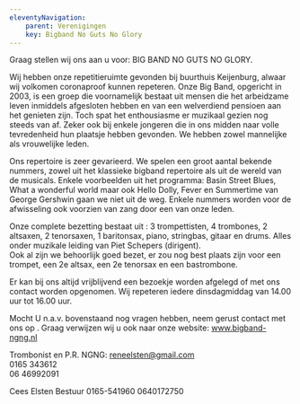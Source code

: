 ```yaml
---
eleventyNavigation:
    parent: Verenigingen
    key: Bigband No Guts No Glory
---
```


Graag stellen wij ons aan u voor:   BIG BAND NO GUTS NO GLORY.

Wij hebben onze repetitieruimte gevonden bij buurthuis Keijenburg, alwaar wij volkomen coronaproof kunnen repeteren. 
Onze Big Band, opgericht in 2003, is een groep die voornamelijk bestaat uit mensen die het arbeidzame leven inmiddels afgesloten hebben en van een 
welverdiend pensioen aan het genieten zijn. Toch spat het enthousiasme er muzikaal gezien nog steeds van af. 
Zeker ook bij enkele jongeren die in ons midden naar volle tevredenheid hun plaatsje hebben gevonden. We hebben zowel mannelijke als vrouwelijke leden. 

Ons repertoire is zeer gevarieerd. We spelen een groot aantal bekende nummers, zowel uit het klassieke bigband repertoire als uit de wereld van de musicals. 
Enkele voorbeelden uit het programma:  Basin Street Blues, What a wonderful world maar ook Hello Dolly, Fever en Summertime van George Gershwin 
gaan we niet uit de weg. 
Enkele nummers worden voor de afwisseling ook voorzien van zang door een van onze leden. 

Onze complete bezetting bestaat uit : 3 trompettisten, 4 trombones, 2 altsaxen, 2 tenorsaxen, 1 baritonsax, piano, stringbas, gitaar en drums. 
Alles onder muzikale leiding van Piet Schepers (dirigent).   
Ook al zijn we behoorlijk goed bezet, er zou nog best plaats zijn voor een trompet, een 2e altsax, een 2e tenorsax en een bastrombone.

Er kan bij ons altijd vrijblijvend een bezoekje worden afgelegd of met ons contact worden opgenomen. 
Wij repeteren iedere dinsdagmiddag van 14.00 uur tot 16.00 uur.

Mocht U  n.a.v. bovenstaand nog vragen hebben, neem gerust contact met ons op .
Graag verwijzen wij u ook naar onze website:  www.bigband-ngng.nl 


Trombonist en P.R. NGNG: 
reneelsten@gmail.com                                         
0165 343612                                                          
06 46992091

Cees Elsten
Bestuur
0165-541960
0640172750
